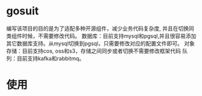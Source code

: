 # gosuit
编写该项目的目的是为了适配多种开源组件，减少业务代码复杂度, 并且在切换同类组件时候，不需要修改代码。
数据库：目前支持mysql和pgsql,并且很容易添加其它数据库支持。从mysql切换到pgsql，只需要修改对应的配置文件即可。
对象存储：目前支持cos, oss和s3，存储之间同步或者切换不需要修改框架代码
队列：目前支持kafka和rabbitmq。

# 使用



